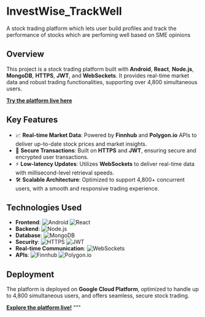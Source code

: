 # InvestWise_TrackWell
A stock trading platform which lets user build profiles and track the performance of stocks which are perfoming well based on SME opinions

## Overview

This project is a stock trading platform built with **Android**, **React**, **Node.js**, **MongoDB**, **HTTPS**, **JWT**, and **WebSockets**. It provides real-time market data and robust trading functionalities, supporting over 4,800 simultaneous users. 

[**Try the platform live here**](https://stockinforetreival.wl.r.appspot.com/#/search/home)

## Key Features

- 📈 **Real-time Market Data**: Powered by **Finnhub** and **Polygon.io** APIs to deliver up-to-date stock prices and market insights.
- 🔐 **Secure Transactions**: Built on **HTTPS** and **JWT**, ensuring secure and encrypted user transactions.
- ⚡ **Low-latency Updates**: Utilizes **WebSockets** to deliver real-time data with millisecond-level retrieval speeds.
- 🛠️ **Scalable Architecture**: Optimized to support 4,800+ concurrent users, with a smooth and responsive trading experience.

## Technologies Used

- **Frontend**: ![Android](https://img.shields.io/badge/Android-3DDC84?logo=android&logoColor=white) ![React](https://img.shields.io/badge/React-61DAFB?logo=react&logoColor=white)
- **Backend**: ![Node.js](https://img.shields.io/badge/Node.js-339933?logo=node.js&logoColor=white)
- **Database**: ![MongoDB](https://img.shields.io/badge/MongoDB-47A248?logo=mongodb&logoColor=white)
- **Security**: ![HTTPS](https://img.shields.io/badge/HTTPS-0052CC?logo=internetexplorer&logoColor=white) ![JWT](https://img.shields.io/badge/JWT-000000?logo=JSON%20web%20tokens&logoColor=white)
- **Real-time Communication**: ![WebSockets](https://img.shields.io/badge/WebSockets-010101?logo=websocket&logoColor=white)
- **APIs**: ![Finnhub](https://img.shields.io/badge/Finnhub-239120?logo=stocks&logoColor=white) ![Polygon.io](https://img.shields.io/badge/Polygon.io-252D31?logo=polygon&logoColor=white)

## Deployment

The platform is deployed on **Google Cloud Platform**, optimized to handle up to 4,800 simultaneous users, and offers seamless, secure stock trading.

[**Explore the platform live!**](https://stockinforetreival.wl.r.appspot.com/#/search/home)
"""
